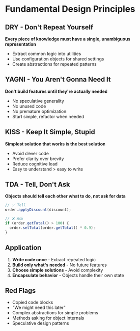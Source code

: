 # Fundamental Design Principles

## DRY - Don't Repeat Yourself

**Every piece of knowledge must have a single, unambiguous representation**

- Extract common logic into utilities
- Use configuration objects for shared settings
- Create abstractions for repeated patterns

## YAGNI - You Aren't Gonna Need It

**Don't build features until they're actually needed**

- No speculative generality
- No unused code
- No premature optimization
- Start simple, refactor when needed

## KISS - Keep It Simple, Stupid

**Simplest solution that works is the best solution**

- Avoid clever code
- Prefer clarity over brevity
- Reduce cognitive load
- Easy to understand > easy to write

## TDA - Tell, Don't Ask

**Objects should tell each other what to do, not ask for data**

```typescript
// ✅ Tell
order.applyDiscount(discount);

// ❌ Ask
if (order.getTotal() > 100) {
  order.setTotal(order.getTotal() * 0.9);
}
```

## Application

1. **Write code once** - Extract repeated logic
2. **Build only what's needed** - No future features
3. **Choose simple solutions** - Avoid complexity
4. **Encapsulate behavior** - Objects handle their own state

## Red Flags

- Copied code blocks
- "We might need this later"
- Complex abstractions for simple problems
- Methods asking for object internals
- Speculative design patterns